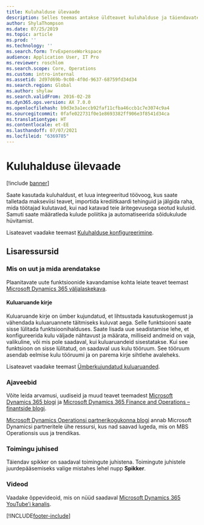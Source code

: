 ```yaml
---
title: Kuluhalduse ülevaade
description: Selles teemas antakse üldteavet kuluhalduse ja täiendavate ressursside linkide kohta. Saate kasutada kuluhaldust, et luua integreeritud töövoog, kus saate talletada makseviisi teavet, importida krediitkaardi tehinguid ja jälgida raha, mida töötajad kulutavad, kui nad katavad teie äritegevusega seotud kulusid.
author: ShylaThompson
ms.date: 07/25/2019
ms.topic: article
ms.prod: ''
ms.technology: ''
ms.search.form: TrvExpenseWorkspace
audience: Application User, IT Pro
ms.reviewer: roschlom
ms.search.scope: Core, Operations
ms.custom: intro-internal
ms.assetid: 2d97d69b-9c08-4f0d-9637-68759fd34d34
ms.search.region: Global
ms.author: shylaw
ms.search.validFrom: 2016-02-28
ms.dyn365.ops.version: AX 7.0.0
ms.openlocfilehash: b9d3e3a1eccb92faf11cfba46ccb1c7e3074c9a4
ms.sourcegitcommit: 0fafe022731f0e1e8693382ff906e3f8541d34ca
ms.translationtype: HT
ms.contentlocale: et-EE
ms.lasthandoff: 07/07/2021
ms.locfileid: "6369785"
---
```

# <a name="expense-management-overview"></a>Kuluhalduse ülevaade

[!include [banner](../includes/banner.md)]

Saate kasutada kuluhaldust, et luua integreeritud töövoog, kus saate talletada makseviisi teavet, importida krediitkaardi tehinguid ja jälgida raha, mida töötajad kulutavad, kui nad katavad teie äritegevusega seotud kulusid. Samuti saate määratleda kulude poliitika ja automatiseerida sõidukulude hüvitamist.

Lisateavet vaadake teemast [Kuluhalduse konfigureerimine](plan-expense-management.md).

## <a name="additional-resources"></a>Lisaressursid

### <a name="whats-new-and-in-development"></a>Mis on uut ja mida arendatakse

Plaanitavate uute funktsioonide kavandamise kohta leiate teavet teemast [Microsoft Dynamics 365 väljalaskekava](/dynamics365/release-plans/).

#### <a name="expense-report-entry"></a>Kuluaruande kirje

Kuluaruande kirje on ümber kujundatud, et lihtsustada kasutuskogemust ja vähendada kuluaruannete täitmiseks kuluvat aega. Selle funktsiooni saate sisse lülitada funktsioonihalduses. Saate lisada uue seadistamise lehe, et konfigureerida kulu väljade nähtavust ja määrata, milliseid andmeid on vaja, valikuline, või mis pole saadaval, kui kuluaruandeid sisestatakse. Kui see funktsioon on sisse lülitatud, on saadaval uus kulu tööruum. See tööruum asendab eelmise kulu tööruumi ja on parema kirje sihtlehe avaleheks.

Lisateavet vaadake teemast [Ümberkujundatud kuluaruanded](ExpenseWorkspaceNew.md).

### <a name="blogs"></a>Ajaveebid

Võite leida arvamusi, uudiseid ja muud teavet teemadest [Microsoft Dynamics 365 blogi](https://community.dynamics.com/b/msftdynamicsblog?c=Enterprise) ja [Microsoft Dynamics 365 Finance and Operations – finantside blogi](https://community.dynamics.com/365/financeandoperations/b/financials).

[Microsoft Dynamics Operationsi partnerikogukonna blogi](https://community.dynamics.com/partner/b/operationspartnercommunityblog) annab Microsoft Dynamicsi partneritele ühe ressursi, kus nad saavad lugeda, mis on MBS Operationsis uus ja trendikas.

### <a name="task-guides"></a>Toimingu juhised

Täiendav spikker on saadaval toimingute juhistena. Toimingute juhistele juurdepääsemiseks valige mistahes lehel nupp **Spikker**.

### <a name="videos"></a>Videod

Vaadake õppevideoid, mis on nüüd saadaval [Microsoft Dynamics 365 YouTube’i kanalis](https://www.youtube.com/channel/UCJGCg4rB3QSs8y_1FquelBQ).


[!INCLUDE[footer-include](../includes/footer-banner.md)]